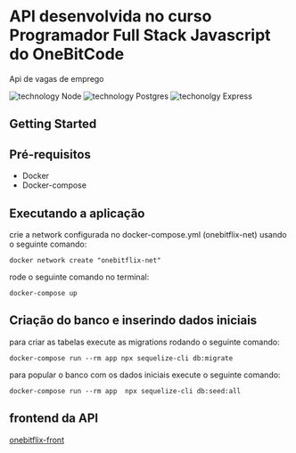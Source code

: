 # API desenvolvida no curso Programador Full Stack Javascript do OneBitCode

Api de vagas de emprego

![technology Node](https://img.shields.io/badge/techonolgy-Node-success)
![technology Postgres](https://img.shields.io/badge/techonolgy-Postgres-blue)
![techonolgy Express](https://img.shields.io/badge/techonolgy-Express-brightgreen)

## Getting Started

## Pré-requisitos

- Docker
- Docker-compose

## Executando a aplicação

crie a network configurada no docker-compose.yml (onebitflix-net) usando o seguinte comando:

```
docker network create "onebitflix-net"
```

rode o seguinte comando no terminal:

```
docker-compose up
```

## Criação do banco e inserindo dados iniciais

para criar as tabelas execute as migrations rodando o seguinte comando:

```
docker-compose run --rm app npx sequelize-cli db:migrate
```

para popular o banco com os dados iniciais execute o seguinte comando:

```
docker-compose run --rm app  npx sequelize-cli db:seed:all
```

## frontend da API
[onebitflix-front](https://github.com/juniorjrjl/onebitflix-front)